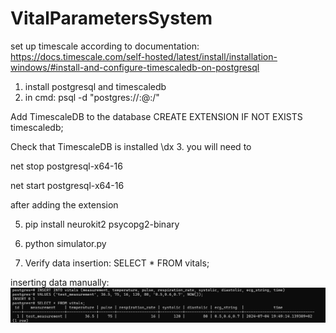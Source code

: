 # VitalParametersSystem
set up timescale according to documentation:
https://docs.timescale.com/self-hosted/latest/install/installation-windows/#install-and-configure-timescaledb-on-postgresql
1. install postgresql and timescaledb
2. in cmd: 
psql -d "postgres://<username>:<password>@<host>:<port>/<database-name>"

Add TimescaleDB to the database
CREATE EXTENSION IF NOT EXISTS timescaledb;

Check that TimescaleDB is installed
\dx
3. you will need to

net stop postgresql-x64-16
 
net start postgresql-x64-16

after adding the extension

5. pip install neurokit2 psycopg2-binary

5. python simulator.py

7. Verify data insertion:
   SELECT * FROM vitals;


inserting data manually:
![img.png](img.png)

